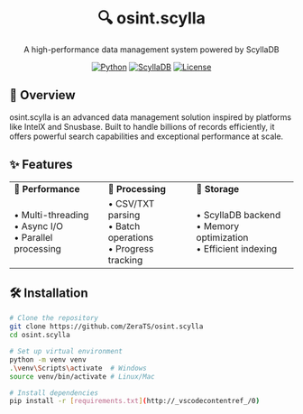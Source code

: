 <div align="center">

# 🔍 osint.scylla

A high-performance data management system powered by ScyllaDB

[![Python](https://img.shields.io/badge/Python-3.8%2B-blue.svg)](https://www.python.org/downloads/)
[![ScyllaDB](https://img.shields.io/badge/ScyllaDB-5.1-orange.svg)](https://www.scylladb.com/)
[![License](https://img.shields.io/badge/License-MIT-green.svg)](LICENSE)

</div>

## 🎯 Overview

osint.scylla is an advanced data management solution inspired by platforms like IntelX and Snusbase. Built to handle billions of records efficiently, it offers powerful search capabilities and exceptional performance at scale.

## ✨ Features

<table>
  <tr>
    <td>🚀 <b>Performance</b></td>
    <td>🔄 <b>Processing</b></td>
    <td>💾 <b>Storage</b></td>
  </tr>
  <tr>
    <td>
      • Multi-threading<br/>
      • Async I/O<br/>
      • Parallel processing
    </td>
    <td>
      • CSV/TXT parsing<br/>
      • Batch operations<br/>
      • Progress tracking
    </td>
    <td>
      • ScyllaDB backend<br/>
      • Memory optimization<br/>
      • Efficient indexing
    </td>
  </tr>
</table>

## 🛠️ Installation

```bash
# Clone the repository
git clone https://github.com/ZeraTS/osint.scylla
cd osint.scylla

# Set up virtual environment
python -m venv venv
.\venv\Scripts\activate  # Windows
source venv/bin/activate # Linux/Mac

# Install dependencies
pip install -r [requirements.txt](http://_vscodecontentref_/0)
